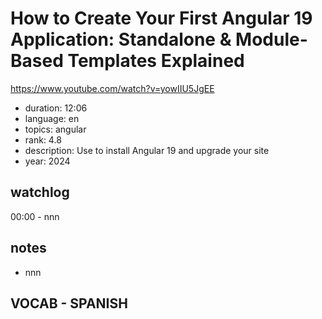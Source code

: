 # How to Create Your First Angular 19 Application: Standalone & Module-Based Templates Explained

https://www.youtube.com/watch?v=yowIIU5JgEE

- duration: 12:06
- language: en
- topics: angular
- rank: 4.8
- description: Use to install Angular 19 and upgrade your site
- year: 2024

## watchlog

00:00 - nnn

## notes

- nnn

## VOCAB - SPANISH

```
```
